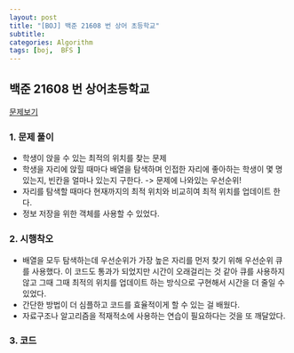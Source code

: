 ```yaml
---
layout: post
title: "[BOJ] 백준 21608 번 상어 초등학교"
subtitle: 
categories: Algorithm
tags: [boj,  BFS ]
---
```


## 백준 21608 번 상어초등학교

[문제보기](https://www.acmicpc.net/problem/21608)

### 1. 문제 풀이

- 학생이 앉을 수 있는 최적의 위치를 찾는 문제
- 학생을 자리에 앉힐 때마다 배열을 탐색하며 인접한 자리에 좋아하는 학생이 몇 명있는지, 빈칸을 얼마나 있는지 구한다. -> 문제에 나와있는 우선순위! 
- 자리를 탐색할 때마다 현재까지의 최적 위치와 비교히여 최적 위치를 업데이트 한다.
- 정보 저장을 위한 객체를 사용할 수 있었다.

### 2. 시행착오
- 배열을 모두 탐색하는데 우선순위가 가장 높은 자리를 먼저 찾기 위해 우선순위 큐를 사용했다. 이 코드도 통과가 되었지만 시간이 오래걸리는 것 같아 큐를 사용하지 않고 그때 그때 최적의 위치를 업데이트 하는 방식으로 구현해서 시간을 더 줄일 수 있었다.
- 간단한 방법이 더 심플하고 코드를 효율적이게 할 수 있는 걸 배웠다.
- 자료구조나 알고리즘을 적재적소에 사용하는 연습이 필요하다는 것을 또 깨달았다.
  

### 3. 코드

<script src="https://gist.github.com/yeonui-0626/00c54a38db62417725da8fb1369a7594.js"></script>
